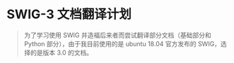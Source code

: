 # SWIG-3 文档翻译计划

> 为了学习使用 SWIG 并造福后来者而尝试翻译部分文档（基础部分和 Python 部分），由于我目前使用的是 ubuntu 18.04 官方发布的 SWIG，选择的是版本 3.0 的文档。


